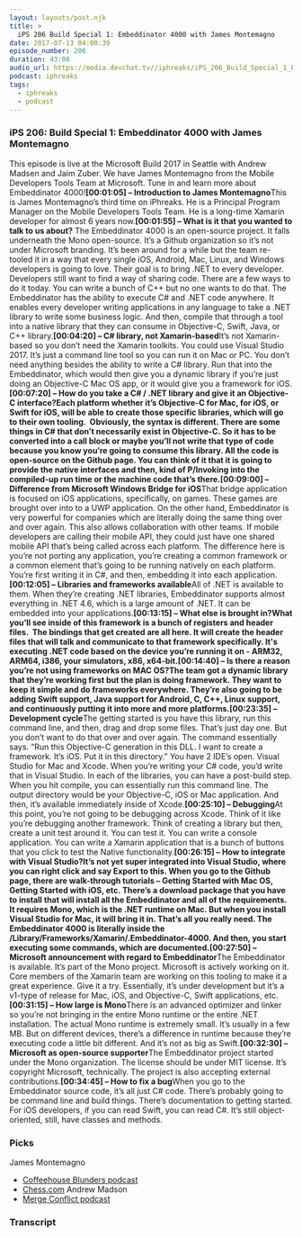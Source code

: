 ```yaml
---
layout: layouts/post.njk
title: >
  iPS 206 Build Special 1: Embeddinator 4000 with James Montemagno
date: 2017-07-13 04:00:39
episode_number: 206
duration: 43:08
audio_url: https://media.devchat.tv//iphreaks/iPS_206_Build_Special_1_Embeddinator_4000_with_James_Montemagno_mixdown.mp3
podcast: iphreaks
tags:
  - iphreaks
  - podcast
---
```


### **iPS 206: Build Special 1: Embeddinator 4000 with James Montemagno**

This episode is live at the Microsoft Build 2017 in Seattle with Andrew Madsen and Jaim Zuber. We have James Montemagno from the Mobile Developers Tools Team at Microsoft. Tune in and learn more about Embeddinator 4000!**[00:01:05] – Introduction to James Montemagno**This is James Montemagno’s third time on iPhreaks. He is a Principal Program Manager on the Mobile Developers Tools Team. He is a long-time Xamarin developer for almost 6 years now.**[00:01:55] – What is it that you wanted to talk to us about?** The Embeddinator 4000 is an open-source project. It falls underneath the Mono open-source. It’s a Github organization so it’s not under Microsoft branding. It’s been around for a while but the team re-tooled it in a way that every single iOS, Android, Mac, Linux, and Windows developers is going to love. Their goal is to bring .NET to every developer. Developers still want to find a way of sharing code. There are a few ways to do it today. You can write a bunch of C++ but no one wants to do that. The Embeddinator has the ability to execute C# and .NET code anywhere. It enables every developer writing applications in any language to take a .NET library to write some business logic. And then, compile that through a tool into a native library that they can consume in Objective-C, Swift, Java, or C++ library.**[00:04:20] – C# library, not Xamarin-based**It’s not Xamarin-based so you don’t need the Xamarin toolkits. You could use Visual Studio 2017. It’s just a command line tool so you can run it on Mac or PC. You don’t need anything besides the ability to write a C# library. Run that into the Embeddinator, which would then give you a dynamic library if you’re just doing an Objective-C Mac OS app, or it would give you a framework for iOS.**[00:07:20] – How do you take a C# / .NET library and give it an Objective-C interface?**Each platform whether it’s Objective-C for Mac, for iOS, or Swift for iOS, will be able to create those specific libraries, which will go to their own tooling.&nbsp; Obviously, the syntax is different. There are some things in C# that don’t necessarily exist in Objective-C. So it has to be converted into a call block or maybe you’ll not write that type of code because you know you’re going to consume this library. All the code is open-source on the Github page. You can think of it that it is going to provide the native interfaces and then, kind of P/Invoking into the compiled-up run time or the machine code that’s there.**[00:09:00] – Difference from Microsoft Windows Bridge for iOS**That bridge application is focused on iOS applications, specifically, on games. These games are brought over into to a UWP application. On the other hand, Embeddinator is very powerful for companies which are literally doing the same thing over and over again. This also allows collaboration with other teams. If mobile developers are calling their mobile API, they could just have one shared mobile API that’s being called across each platform. The difference here is you’re not porting any application, you’re creating a common framework or a common element that’s going to be running natively on each platform. You’re first writing it in C#, and then, embedding it into each application.**[00:12:05] – Libraries and frameworks available**All of .NET is available to them. When they’re creating .NET libraries, Embeddinator supports almost everything in .NET 4.6, which is a large amount of .NET. It can be embedded into your applications.**[00:13:15] – What else is brought in?**What you’ll see inside of this framework is a bunch of registers and header files.&nbsp; The bindings that get created are all here. It will create the header files that will talk and communicate to that framework specifically. It's executing .NET code based on the device you’re running it on - ARM32, ARM64, i386, your simulators, x86, x64-bit.**[00:14:40] – Is there a reason you’re not using frameworks on MAC OS?**The team got a dynamic library that they’re working first but the plan is doing framework. They want to keep it simple and do frameworks everywhere. They’re also going to be adding Swift support, Java support for Android, C, C++, Linux support, and continuously putting it into more and more platforms.**[00:23:35] – Development cycle**The getting started is you have this library, run this command line, and then, drag and drop some files. That’s just day one. But you don’t want to do that over and over again. The command essentially says. “Run this Objective-C generation in this DLL. I want to create a framework. It’s iOS. Put it in this directory.” You have 2 IDE’s open. Visual Studio for Mac and Xcode. When you’re writing your C# code, you’d write that in Visual Studio. In each of the libraries, you can have a post-build step. When you hit compile, you can essentially run this command line. The output directory would be your Objective-C, iOS or Mac application. And then, it’s available immediately inside of Xcode.**[00:25:10] – Debugging**At this point, you’re not going to be debugging across Xcode. Think of it like you’re debugging another framework. Think of creating a library but then, create a unit test around it. You can test it. You can write a console application. You can write a Xamarin application that is a bunch of buttons that you click to test the Native functionality.**[00:26:15] – How to integrate with Visual Studio?**It’s not yet super integrated into Visual Studio, where you can right click and say Export to this. When you go to the Github page, there are walk-through tutorials – Getting Started with Mac OS, Getting Started with iOS, etc. There’s a download package that you have to install that will install all the Embeddinator and all of the requirements. It requires Mono, which is the .NET runtime on Mac. But when you install Visual Studio for Mac, it will bring it in. That’s all you really need. The Embeddinator 4000 is literally inside the /Library/Frameworks/Xamarin/.Embeddinator-4000. And then, you start executing some commands, which are documented.**[00:27:50] – Microsoft announcement with regard to Embeddinator**The Embeddinator is available. It’s part of the Mono project. Microsoft is actively working on it. Core members of the Xamarin team are working on this tooling to make it a great experience. Give it a try. Essentially, it’s under development but it’s a v1-type of release for Mac, iOS, and Objective-C, Swift applications, etc.**[00:31:15] – How large is Mono**There is an advanced optimizer and linker so you’re not bringing in the entire Mono runtime or the entire .NET installation. The actual Mono runtime is extremely small. It’s usually in a few MB. But on different devices, there’s a difference in runtime because they’re executing code a little bit different. And it’s not as big as Swift.**[00:32:30] – Microsoft as open-source supporter**The Embeddinator project started under the Mono organization. The license should be under MIT license. It’s copyright Microsoft, technically. The project is also accepting external contributions.**[00:34:45] – How to fix a bug**When you go to the Embeddinator source code, it’s all just C# code. There’s probably going to be command line and build things. There’s documentation to getting started. For iOS developers, if you can read Swift, you can read C#. It’s still object-oriented, still, have classes and methods.

### **Picks**

James Montemagno

- [Coffeehouse Blunders podcast](https://www.blunders.fm/)
- [Chess.com](https://chess.com)
  Andrew Madson
- [Merge Conflict podcast](https://www.mergeconflict.fm/)

### Transcript
